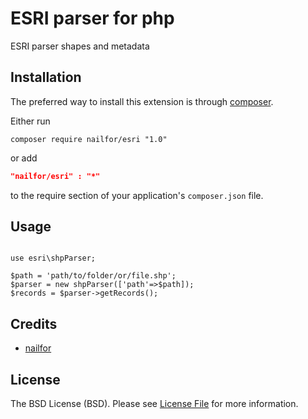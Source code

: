 ESRI parser for php
========================

ESRI parser shapes and metadata

Installation
------------
The preferred way to install this extension is through [composer](http://getcomposer.org/download/).

Either run

```
composer require nailfor/esri "1.0"
```
or add

```json
"nailfor/esri" : "*"
```

to the require section of your application's `composer.json` file.

Usage
-----

```

use esri\shpParser;

$path = 'path/to/folder/or/file.shp';
$parser = new shpParser(['path'=>$path]);
$records = $parser->getRecords();

```

Credits
-------

- [nailfor](https://github.com/nailfor)

License
-------

The BSD License (BSD). Please see [License File](LICENSE.md) for more information.
